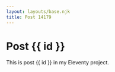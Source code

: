 ```yaml
---
layout: layouts/base.njk
title: Post 14179
---
```


# Post {{ id }}

This is post {{ id }} in my Eleventy project.
